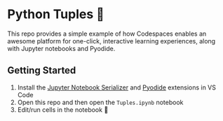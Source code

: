 # Python Tuples 🐍

This repo provides a simple example of how Codespaces enables an awesome platform for one-click, interactive learning experiences, along with Jupyter notebooks and Pyodide.

## Getting Started

1. Install the [Jupyter Notebook Serializer](https://marketplace.visualstudio.com/items?itemName=joyceerhl.vscode-jupyter-notebook-serializer) and [Pyodide](https://marketplace.visualstudio.com/items?itemName=joyceerhl.vscode-pyodide) extensions in VS Code
1. Open this repo and then open the `Tuples.ipynb` notebook
1. Edit/run cells in the notebook 🚀
